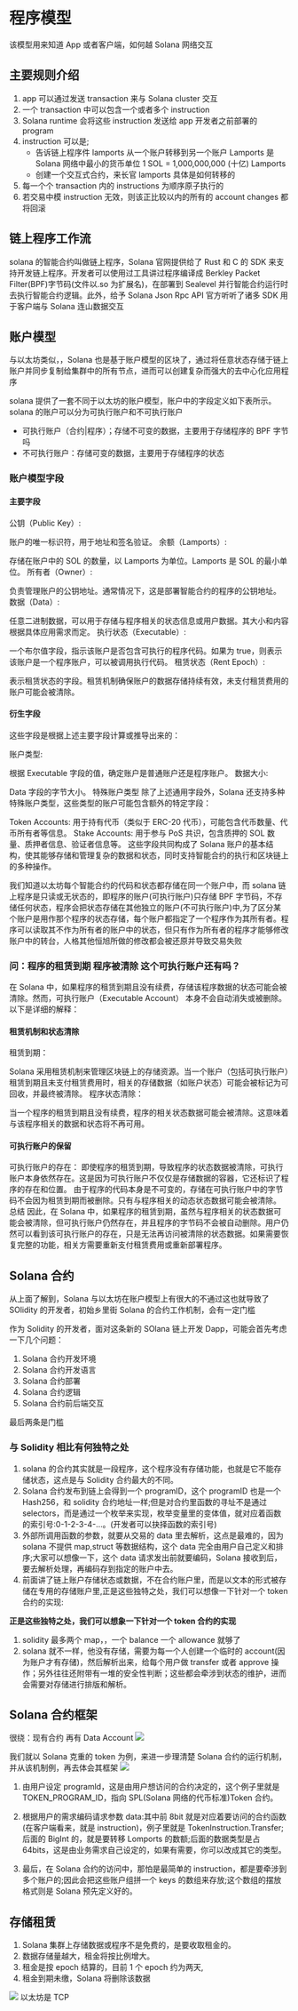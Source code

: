 # 程序模型

该模型用来知道 App 或者客户端，如何越 Solana 网络交互

## 主要规则介绍

1. app 可以通过发送 transaction 来与 Solana cluster 交互
2. 一个 transaction 中可以包含一个或者多个 instruction
3. Solana runtime 会将这些 instruction 发送给 app 开发者之前部署的 program
4. instruction 可以是;
   - 告诉链上程序件 lamports 从一个账户转移到另一个账户
     Lamports 是 Solana 网络中最小的货币单位
     1 SOL = 1,000,000,000 (十亿) Lamports
   - 创建一个交互式合约，来长官 lamports 具体是如何转移的
5. 每一个个 transaction 内的 instructions 为顺序原子执行的
6. 若交易中模 instruction 无效，则该正比较以内的所有的 account changes 都将回滚

## 链上程序工作流

solana 的智能合约叫做链上程序，Solana 官网提供给了 Rust 和 C 的 SDK 来支持开发链上程序。开发者可以使用过工具讲过程序编译成 Berkley Packet Filter(BPF)字节码(文件以.so 为扩展名)，在部署到 Sealevel 并行智能合约运行时去执行智能合约逻辑。此外，给予 Solana Json Rpc API 官方听听了诸多 SDK 用于客户端与 Solana 连山数据交互

## 账户模型

与以太坊类似，，Solana 也是基于账户模型的区块了，通过将任意状态存储于链上账户并同步复制给集群中的所有节点，进而可以创建复杂而强大的去中心化应用程序

solana 提供了一套不同于以太坊的账户模型，账户中的字段定义如下表所示。solana 的账户可以分为可执行账户和不可执行账户

- 可执行账户（合约|程序）；存储不可变的数据，主要用于存储程序的 BPF 字节吗
- 不可执行账户：存储可变的数据，主要用于存储程序的状态

### 账户模型字段

#### 主要字段

公钥（Public Key）:

账户的唯一标识符，用于地址和签名验证。
余额（Lamports）:

存储在账户中的 SOL 的数量，以 Lamports 为单位。Lamports 是 SOL 的最小单位。
所有者（Owner）:

负责管理账户的公钥地址。通常情况下，这是部署智能合约的程序的公钥地址。
数据（Data）:

任意二进制数据，可以用于存储与程序相关的状态信息或用户数据。其大小和内容根据具体应用需求而定。
执行状态（Executable）:

一个布尔值字段，指示该账户是否包含可执行的程序代码。如果为 true，则表示该账户是一个程序账户，可以被调用执行代码。
租赁状态（Rent Epoch）:

表示租赁状态的字段。租赁机制确保账户的数据存储持续有效，未支付租赁费用的账户可能会被清除。

#### 衍生字段

这些字段是根据上述主要字段计算或推导出来的：

账户类型:

根据 Executable 字段的值，确定账户是普通账户还是程序账户。
数据大小:

Data 字段的字节大小。
特殊账户类型
除了上述通用字段外，Solana 还支持多种特殊账户类型，这些类型的账户可能包含额外的特定字段：

Token Accounts: 用于持有代币（类似于 ERC-20 代币），可能包含代币数量、代币所有者等信息。
Stake Accounts: 用于参与 PoS 共识，包含质押的 SOL 数量、质押者信息、验证者信息等。
这些字段共同构成了 Solana 账户的基本结构，使其能够存储和管理复杂的数据和状态，同时支持智能合约的执行和区块链上的多种操作。

我们知道以太坊每个智能合约的代码和状态都存储在同一个账户中，而 solana 链上程序是只读或无状态的，即程序的账户(可执行账户)只存储 BPF 字节码，不存储任何状态，程序会把状态存储在其他独立的账户(不可执行账户)中,为了区分某个账户是用作那个程序的状态存储，每个账户都指定了一个程序作为其所有者。程序可以读取其不作为所有者的账户中的状态，但只有作为所有者的程序才能够修改账户中的转台，人格其他恒旭所做的修改都会被还原并导致交易失败

### 问：程序的租赁到期 程序被清除 这个可执行账户还有吗？

在 Solana 中，如果程序的租赁到期且没有续费，存储该程序数据的状态可能会被清除。然而，可执行账户（Executable Account） 本身不会自动消失或被删除。以下是详细的解释：

#### 租赁机制和状态清除

租赁到期：

Solana 采用租赁机制来管理区块链上的存储资源。当一个账户（包括可执行账户）租赁到期且未支付租赁费用时，相关的存储数据（如账户状态）可能会被标记为可回收，并最终被清除。
程序状态清除：

当一个程序的租赁到期且没有续费，程序的相关状态数据可能会被清除。这意味着与该程序相关的数据和状态将不再可用。

#### 可执行账户的保留

可执行账户的存在：
即使程序的租赁到期，导致程序的状态数据被清除，可执行账户本身依然存在。这是因为可执行账户不仅仅是存储数据的容器，它还标识了程序的存在和位置。
由于程序的代码本身是不可变的，存储在可执行账户中的字节码不会因为租赁到期而被删除。只有与程序相关的动态状态数据可能会被清除。
总结
因此，在 Solana 中，如果程序的租赁到期，虽然与程序相关的状态数据可能会被清除，但可执行账户仍然存在，并且程序的字节码不会被自动删除。用户仍然可以看到该可执行账户的存在，只是无法再访问被清除的状态数据。如果需要恢复完整的功能，相关方需要重新支付租赁费用或重新部署程序。

## Solana 合约

从上面了解到，Solana 与以太坊在账户模型上有很大的不通过这也就导致了 SOlidity 的开发者，初始乡里街 Solana 的合约工作机制，会有一定门槛

作为 Solidity 的开发者，面对这条新的 SOlana 链上开发 Dapp，可能会首先考虑一下几个问题：

1. Solana 合约开发环境
2. Solana 合约开发语言
3. Solana 合约部署
4. Solana 合约逻辑
5. Solana 合约前后端交互

最后两条是门槛

### 与 Solidity 相比有何独特之处

1. solana 的合约其实就是一段程序，这个程序没有存储功能，也就是它不能存储状态，这点是与 Solidity 合约最大的不同。
2. Solana 合约发布到链上会得到一个 programID，这个 programID 也是一个 Hash256，和 solidity 合约地址一样;但是对合约里函数的寻址不是通过 selectors，而是通过一个枚举来实现，枚举变量里的变体值，就对应着函数的索引号:0-1-2-3-4-…。(开发者可以抉择函数的索引号)
3. 外部所调用函数的参数，就要从交易的 data 里去解析，这点是最难的，因为 solana 不提供 map,struct 等数据结构，这个 data 完全由用户自己定义和排序;大家可以想像一下，这个 data 请求发出前就要编码，Solana 接收到后，要去解析处理，再编码存到指定的账户中去。
4. 前面讲了链上账户存储状态或数据，不在合约账户里，而是以文本的形式被存储在专用的存储账户里,正是这些独特之处，我们可以想像一下针对一个 token 合约的实现:

**正是这些独特之处，我们可以想象一下针对一个 token 合约的实现**

1. solidity 最多两个 map，，一个 balance 一个 allowance 就够了
2. solana 就不一样，他没有存储，需要为每一个人创建一个临时的 account(因为账户才有存储)，然后解析出来，给每个用户做 transfer 或者 approve 操作；另外往往还附带有一堆的安全性判断；这些都会牵涉到状态的维护，进而会需要对存储进行排版和解析。

## Solana 合约框架

很绕：现有合约 再有 Data Account
![](./image/合约框架.png)

我们就以 Solana 克重的 token 为例，来进一步理清楚 Solana 合约的运行机制，并从该机制例，再去体会其框架
![](./image/splToken.png)

<!-- 先写上 -->

1. 由用户设定 programld，这是由用户想访问的合约决定的，这个例子里就是 TOKEN_PROGRAM_ID，指向 SPL(Solana 网络的代币标准)Token 合约。

2. 根据用户的需求编码请求参数 data:其中前 8bit 就是对应着要访问的合约函数(在客户端看来，就是 instruction)，例子里就是 Tokenlnstruction.Transfer;后面的 BigInt 的，就是要转移 Lomports 的数额;后面的数据类型是占 64bits，这是由业务需求自己设定的，如果有需要，你可以改成其它的类型。
3. 最后，在 Solana 合约的访问中，那怕是最简单的 instruction，都是要牵涉到多个账户的;因此会把这些账户组拼一个 keys 的数组来存放;这个数组的摆放格式则是 Solana 预先定义好的。

## 存储租赁

1. Solana 集群上存储数据或程序不是免费的，是要收取租金的。
2. 数据存储量越大，租金将按比例增大。
3. 租金是按 epoch 结算的，目前 1 个 epoch 约为两天,
4. 租金到期未缴，Solana 将删除该数据

![](./image/交易.png)
以太坊是 TCP
